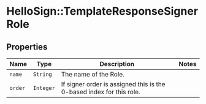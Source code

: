 # HelloSign::TemplateResponseSignerRole



## Properties

| Name | Type | Description | Notes |
| ---- | ---- | ----------- | ----- |
| `name` | ```String``` |  The name of the Role.  |  |
| `order` | ```Integer``` |  If signer order is assigned this is the 0-based index for this role.  |  |

